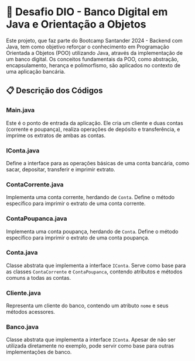 # 🏦 Desafio DIO - Banco Digital em Java e Orientação a Objetos

Este projeto, que faz parte do Bootcamp Santander 2024 - Backend com Java, tem como objetivo reforçar o conhecimento em Programação Orientada a Objetos (POO) utilizando Java, através da implementação de um banco digital. Os conceitos fundamentais da POO, como abstração, encapsulamento, herança e polimorfismo, são aplicados no contexto de uma aplicação bancária.

## 📋 Descrição dos Códigos

### Main.java

Este é o ponto de entrada da aplicação. Ele cria um cliente e duas contas (corrente e poupança), realiza operações de depósito e transferência, e imprime os extratos de ambas as contas.

### IConta.java

Define a interface para as operações básicas de uma conta bancária, como sacar, depositar, transferir e imprimir extrato.

### ContaCorrente.java

Implementa uma conta corrente, herdando de `Conta`. Define o método específico para imprimir o extrato de uma conta corrente.

### ContaPoupanca.java

Implementa uma conta poupança, herdando de `Conta`. Define o método específico para imprimir o extrato de uma conta poupança.

### Conta.java

Classe abstrata que implementa a interface `IConta`. Serve como base para as classes `ContaCorrente` e `ContaPoupanca`, contendo atributos e métodos comuns a todas as contas.

### Cliente.java

Representa um cliente do banco, contendo um atributo `nome` e seus métodos acessores.

### Banco.java

Classe abstrata que implementa a interface `IConta`. Apesar de não ser utilizada diretamente no exemplo, pode servir como base para outras implementações de banco.